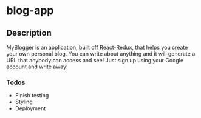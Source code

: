 # blog-app

## Description
MyBlogger is an application, built off React-Redux, that helps you create your own personal blog. You can write about anything and it will generate a URL that anybody can access and see! Just sign up using your Google account and write away!

### Todos
- Finish testing
- Styling
- Deployment
